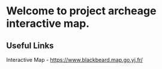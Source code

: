 Welcome to project archeage interactive map.
===================

Useful Links
------------

Interactive Map - https://www.blackbeard.map.go.yj.fr/
